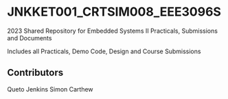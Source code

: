 # JNKKET001_CRTSIM008_EEE3096S
2023
Shared Repository for Embedded Systems II Practicals, Submissions and Documents

Includes all Practicals, Demo Code, Design and Course Submissions


## Contributors
Queto Jenkins
Simon Carthew
